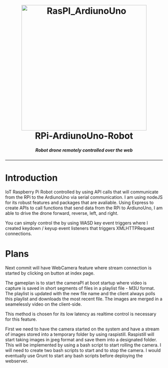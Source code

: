 <h1 align="center">
<br>
  <img src="https://i.imgur.com/gyzQgQR.jpg" alt="RasPI_ArdiunoUno" width="400"></a>
  <br>
  RPi-ArdiunoUno-Robot
  <br>
</h1>
<h5 align="center">Robot drone remotely controlled over the web</h5>

---
# Introduction 
IoT Raspberry Pi Robot controlled by using API calls that will communicate from the RPi to the ArdiunoUno via serial communication. I am using nodeJS for its robust features and packages that are avaliable. Using Express to create APIs to call functions that send data from the RPi to ArdiunoUno, I am able to drive the drone forward, reverse, left, and right. 

You can simply control the by using WASD key event triggers where I created keydown / keyup event listeners that triggers XMLHTTPRequest connections.

# Plans
Next commit will have WebCamera feature where stream connection is started by clicking on button at index page. 

The gameplan is to start the cameraPI at boot startup where video is capture is saved in short segments of files in a playlist file - M3U format. The playlist is updated with the new file name and the client always polls this playlist and downloads the most recent file. The images are merged in a seamelessly video on the client-side.

This method is chosen for its low latency as realtime control is necessary for this feature.

First we need to have the camera started on the system and have a stream of images stored into a temporary folder by using raspistill. Raspistill will start taking images in jpeg format and save them into a designated folder. This will be implemented by using a bash script to start rolling the camera. I will need  to create two bash scripts to start and to stop the camera. I would eventually use Grunt to start any bash scripts before deploying the webserver. 
